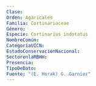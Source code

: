 ```yaml
---
Clase: 
Orden: Agaricales
Familia: Cortinariaceae
Género: 
Especie: Cortinarius indotatus
NombreComún: 
CategoríaUICN: 
EstadoConservaciónNacional: 
SectorenlaRBHH: 
Presencia: 
TipoDeDato: 
Fuente: "(E. Horak) G. Garnier"
---
```

